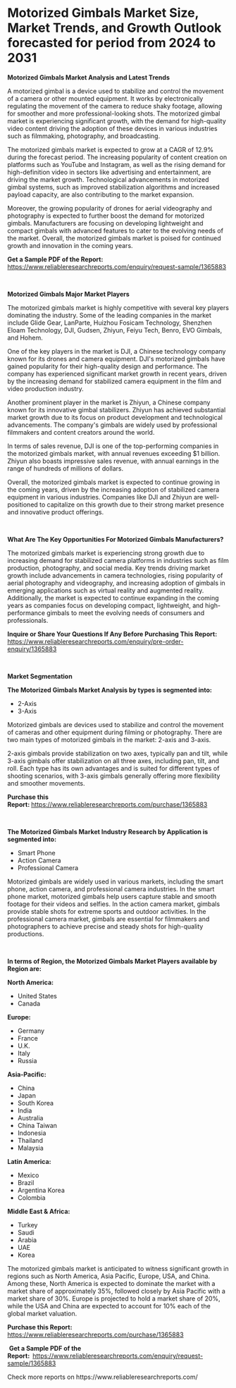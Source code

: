 <p><h1>Motorized Gimbals Market Size, Market Trends, and Growth Outlook forecasted for period from 2024 to 2031</h1></p><p><strong>Motorized Gimbals Market Analysis and Latest Trends</strong></p>
<p><p>A motorized gimbal is a device used to stabilize and control the movement of a camera or other mounted equipment. It works by electronically regulating the movement of the camera to reduce shaky footage, allowing for smoother and more professional-looking shots. The motorized gimbal market is experiencing significant growth, with the demand for high-quality video content driving the adoption of these devices in various industries such as filmmaking, photography, and broadcasting.</p><p>The motorized gimbals market is expected to grow at a CAGR of 12.9% during the forecast period. The increasing popularity of content creation on platforms such as YouTube and Instagram, as well as the rising demand for high-definition video in sectors like advertising and entertainment, are driving the market growth. Technological advancements in motorized gimbal systems, such as improved stabilization algorithms and increased payload capacity, are also contributing to the market expansion.</p><p>Moreover, the growing popularity of drones for aerial videography and photography is expected to further boost the demand for motorized gimbals. Manufacturers are focusing on developing lightweight and compact gimbals with advanced features to cater to the evolving needs of the market. Overall, the motorized gimbals market is poised for continued growth and innovation in the coming years.</p></p>
<p><strong>Get a Sample PDF of the Report:&nbsp;</strong> <a href="https://www.reliableresearchreports.com/enquiry/request-sample/1365883">https://www.reliableresearchreports.com/enquiry/request-sample/1365883</a></p>
<p>&nbsp;</p>
<p><strong>Motorized Gimbals Major Market Players</strong></p>
<p><p>The motorized gimbals market is highly competitive with several key players dominating the industry. Some of the leading companies in the market include Glide Gear, LanParte, Huizhou Fosicam Technology, Shenzhen Eloam Technology, DJI, Gudsen, Zhiyun, Feiyu Tech, Benro, EVO Gimbals, and Hohem.</p><p>One of the key players in the market is DJI, a Chinese technology company known for its drones and camera equipment. DJI's motorized gimbals have gained popularity for their high-quality design and performance. The company has experienced significant market growth in recent years, driven by the increasing demand for stabilized camera equipment in the film and video production industry.</p><p>Another prominent player in the market is Zhiyun, a Chinese company known for its innovative gimbal stabilizers. Zhiyun has achieved substantial market growth due to its focus on product development and technological advancements. The company's gimbals are widely used by professional filmmakers and content creators around the world.</p><p>In terms of sales revenue, DJI is one of the top-performing companies in the motorized gimbals market, with annual revenues exceeding $1 billion. Zhiyun also boasts impressive sales revenue, with annual earnings in the range of hundreds of millions of dollars.</p><p>Overall, the motorized gimbals market is expected to continue growing in the coming years, driven by the increasing adoption of stabilized camera equipment in various industries. Companies like DJI and Zhiyun are well-positioned to capitalize on this growth due to their strong market presence and innovative product offerings.</p></p>
<p>&nbsp;</p>
<p><strong>What Are The Key Opportunities For Motorized Gimbals Manufacturers?</strong></p>
<p><p>The motorized gimbals market is experiencing strong growth due to increasing demand for stabilized camera platforms in industries such as film production, photography, and social media. Key trends driving market growth include advancements in camera technologies, rising popularity of aerial photography and videography, and increasing adoption of gimbals in emerging applications such as virtual reality and augmented reality. Additionally, the market is expected to continue expanding in the coming years as companies focus on developing compact, lightweight, and high-performance gimbals to meet the evolving needs of consumers and professionals.</p></p>
<p><strong>Inquire or Share Your Questions If Any Before Purchasing This Report:</strong> <a href="https://www.reliableresearchreports.com/enquiry/pre-order-enquiry/1365883">https://www.reliableresearchreports.com/enquiry/pre-order-enquiry/1365883</a></p>
<p>&nbsp;</p>
<p><strong>Market Segmentation</strong></p>
<p><strong>The Motorized Gimbals Market Analysis by types is segmented into:</strong></p>
<p><ul><li>2-Axis</li><li>3-Axis</li></ul></p>
<p><p>Motorized gimbals are devices used to stabilize and control the movement of cameras and other equipment during filming or photography. There are two main types of motorized gimbals in the market: 2-axis and 3-axis. </p><p>2-axis gimbals provide stabilization on two axes, typically pan and tilt, while 3-axis gimbals offer stabilization on all three axes, including pan, tilt, and roll. Each type has its own advantages and is suited for different types of shooting scenarios, with 3-axis gimbals generally offering more flexibility and smoother movements.</p></p>
<p><strong>Purchase this Report:&nbsp;</strong><a href="https://www.reliableresearchreports.com/purchase/1365883">https://www.reliableresearchreports.com/purchase/1365883</a></p>
<p>&nbsp;</p>
<p><strong>The Motorized Gimbals Market Industry Research by Application is segmented into:</strong></p>
<p><ul><li>Smart Phone</li><li>Action Camera</li><li>Professional Camera</li></ul></p>
<p><p>Motorized gimbals are widely used in various markets, including the smart phone, action camera, and professional camera industries. In the smart phone market, motorized gimbals help users capture stable and smooth footage for their videos and selfies. In the action camera market, gimbals provide stable shots for extreme sports and outdoor activities. In the professional camera market, gimbals are essential for filmmakers and photographers to achieve precise and steady shots for high-quality productions.</p></p>
<p>&nbsp;</p>
<p><strong>In terms of Region, the Motorized Gimbals Market Players available by Region are:</strong></p>
<p>
    <p> <strong> North America: </strong>
        <ul>
            <li>United States</li>
            <li>Canada</li>
        </ul>
        </p> 
    <p> <strong> Europe: </strong>
        <ul>
            <li>Germany</li>
            <li>France</li>
            <li>U.K.</li>
            <li>Italy</li>
            <li>Russia</li>
        </ul>
        </p> 
    <p> <strong> Asia-Pacific: </strong>
        <ul>
            <li>China</li>
            <li>Japan</li>
            <li>South Korea</li>
            <li>India</li>
            <li>Australia</li>
            <li>China Taiwan</li>
            <li>Indonesia</li>
            <li>Thailand</li>
            <li>Malaysia</li>
        </ul>
        </p> 
    <p> <strong> Latin America: </strong>
        <ul>
            <li>Mexico</li>
            <li>Brazil</li>
            <li>Argentina Korea</li>
            <li>Colombia</li>
        </ul>
        </p> 
    <p> <strong> Middle East & Africa: </strong>
        <ul>
            <li>Turkey</li>
            <li>Saudi</li>
            <li>Arabia</li>
            <li>UAE</li>
            <li>Korea</li>
        </ul>
    </p>
    </p>
<p><p>The motorized gimbals market is anticipated to witness significant growth in regions such as North America, Asia Pacific, Europe, USA, and China. Among these, North America is expected to dominate the market with a market share of approximately 35%, followed closely by Asia Pacific with a market share of 30%. Europe is projected to hold a market share of 20%, while the USA and China are expected to account for 10% each of the global market valuation.</p></p>
<p><strong>Purchase this Report: </strong><a href="https://www.reliableresearchreports.com/purchase/1365883">https://www.reliableresearchreports.com/purchase/1365883</a></p>
<p>&nbsp;<strong>Get a Sample PDF of the Report:&nbsp;&nbsp;</strong><a href="https://www.reliableresearchreports.com/enquiry/request-sample/1365883">https://www.reliableresearchreports.com/enquiry/request-sample/1365883</a></p>
<p><strong></strong></p>
<p>Check more reports on https://www.reliableresearchreports.com/</p>